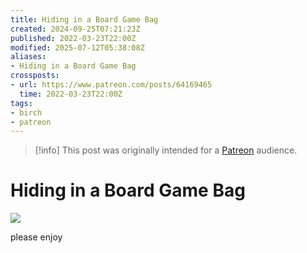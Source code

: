 ```yaml
---
title: Hiding in a Board Game Bag
created: 2024-09-25T07:21:23Z
published: 2022-03-23T22:00Z
modified: 2025-07-12T05:38:08Z
aliases:
- Hiding in a Board Game Bag
crossposts:
- url: https://www.patreon.com/posts/64169465
  time: 2022-03-23T22:00Z
tags:
- birch
- patreon
---
```


> [!info]
> This post was originally intended for a [Patreon](../tags/patreon.md) audience.

# Hiding in a Board Game Bag

![](https://vimeo.com/691108434)

please enjoy
